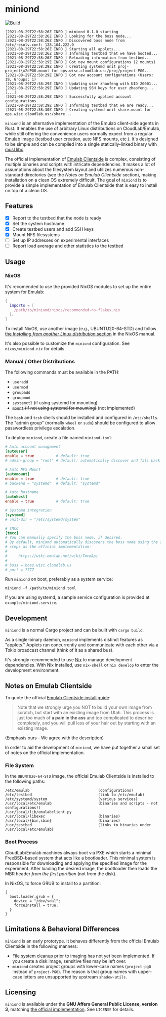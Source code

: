 # miniond

[![Build](https://github.com/mars-research/miniond/workflows/build.yml/badge.svg)](https://github.com/mars-research/miniond/actions/workflows/build.yml)

```
[2021-08-29T22:58:26Z INFO ] miniond 0.1.0 starting
[2021-08-29T22:58:26Z INFO ] Looking for the boss node...
[2021-08-29T22:58:26Z INFO ] Discovered boss node from /etc/resolv.conf: 128.104.222.9
[2021-08-29T22:58:26Z INFO ] Starting all applets...
[2021-08-29T22:58:26Z INFO ] Informing testbed that we have booted...
[2021-08-29T22:58:26Z INFO ] Reloading information from testbed...
[2021-08-29T22:58:29Z INFO ] Got new mount configurations (2 mounts)
[2021-08-29T22:58:29Z INFO ] Creating systemd unit proj-project\x2dPG0.mount for ops.wisc.cloudlab.us:/proj/project-PG0...
[2021-08-29T22:58:29Z INFO ] Got new account configurations (Users: 19, Groups: 1)
[2021-08-29T22:58:29Z INFO ] Updating user zhaofeng with UID 20001...
[2021-08-29T22:58:29Z INFO ] Updating SSH keys for user zhaofeng...
[...]
[2021-08-29T22:58:29Z INFO ] Successfully applied account configurations
[2021-08-29T22:58:29Z INFO ] Informing testbed that we are ready...
[2021-08-29T22:58:30Z INFO ] Creating systemd unit share.mount for ops.wisc.cloudlab.us:/share...
```

`miniond` is an alternative implementation of the Emulab client-side agents in Rust.
It enables the use of arbitrary Linux distributions on CloudLab/Emulab, while still offering the convenience users normally expect from a regular Emulab image (testbed user creation, auto NFS mounts, etc.).
It's designed to be simple and can be compiled into a single statically-linked binary with [musl libc](https://www.musl-libc.org).

The official implementation of [Emulab Clientside](https://wiki.emulab.net/wiki/Emulab/wiki/ClientSideStuff) is complex, consisting of multiple binaries and scripts with intricate dependencies.
It makes a lot of assumptions about the filesystem layout and utilizes numerous non-standard directories (see the *Notes on Emulab Clientside* section), making installation on a clean OS extremely difficult.
The goal of `miniond` is to provide a simple implementation of Emulab Clientside that is easy to install on top of a clean OS.

## Features

- [x] Report to the testbed that the node is ready
- [x] Set the system hostname
- [x] Create testbed users and add SSH keys
- [x] Mount NFS filesystems
- [ ] Set up IP addresses on experimental interfaces
- [ ] Report load average and other statistics to the testbed

## Usage 

### NixOS

It's recomended to use the provided NixOS modules to set up the entire system for Emulab:

```nix
{
  imports = [
    /path/to/miniond/nixos/recommended-no-flakes.nix
  ];
}
```

To install NixOS, use another image (e.g., UBUNTU20-64-STD) and follow [the *Installing from another Linux distribution* section](https://nixos.org/manual/nixos/stable/#sec-installing-from-other-distro) in the NixOS manual.

It's also possible to customize the `miniond` configuration.
See `nixos/miniond.nix` for details.

### Manual / Other Distributions

The following commands must be available in the PATH:
- `useradd`
- `usermod`
- `groupadd`
- `groupmod`
- `systemctl` (if using systemd for mounting)
- ~~`mount` (if not using systemd for mounting)~~ (not implemented)

The `bash` and `tcsh` shells should be installed and configured in `/etc/shells`.
The "admin group" (normally `wheel` or `sudo`) should be configured to allow passwordless privilege escalation.

To deploy `miniond`, create a file named `miniond.toml`:

```toml
# Auto account management
[autouser]
enable = true          # default: true
# admin-group = "root" # default: automatically discover and fall back to "root"

# Auto NFS Mount
[automount]
enable = true          # default: true
# backend = "systemd"  # default: "systemd"

# Auto hostname
[autohost]
enable = true          # default: true

# Systemd integration
[systemd]
# unit-dir = "/etc/systemd/system"

# TMCC
[tmcc]
# You can manually specify the boss node, if desired.
# By default, miniond automatically discovers the boss node using the same
# steps as the official implementation:
#
#     https://wiki.emulab.net/wiki/TmcdApi
#
# boss = boss.wisc.cloudlab.us
# port = 7777
```

Run `miniond` on boot, preferably as a system service:

```
miniond -f /path/to/miniond.toml
```

If you are using systemd, a sample service configuration is provided at `example/miniond.service`.

## Development

`miniond` is a normal Cargo project and can be built with `cargo build`.

As a single-binary daemon, `miniond` implements distinct features as "applets."
Applets run concurrently and communicate with each other via a Tokio broadcast channel (think of it as a shared bus).

It's strongly recommended to use [Nix](https://github.com/numtide/nix-unstable-installer) to manage development dependencies.
With Nix installed, use `nix-shell` or `nix develop` to enter the development environment.

## Notes on Emulab Clientside

To quote the official [Emulab Clientside install guide](https://wiki.emulab.net/wiki/ClientSideInstall):

> Note that we strongly urge you NOT to build your own image from scratch, but start with an existing image from Utah. This process is just too much of **a pain in the ass** and too complicated to describe completely, and you will pull less of your hair out by starting with an existing image.

(Emphasis ours - We agree with the description)

In order to aid the development of `miniond`, we have put together a small set of notes on the official implementation.

### File System

In the `UBUNTU20-64-STD` image, the official Emulab Clientside is installed to the following paths:

```
/etc/emulab                               (configurations)
/etc/testbed                              (link to /etc/emulab)
/etc/systemd/system                       (various services)
/usr/local/etc/emulab                     (binaries and scripts - not configurations!)
/usr/local/lib/emulabclient.py
/usr/local/libexec                        (binaries)
/usr/local/{bin,sbin}                     (binaries)
/usr/testbed                              (links to binaries under /usr/local/etc/emulab)
``` 

### Boot Process

CloudLab/Emulab machines always boot via PXE which starts a minimal FreeBSD-based system that acts like a bootloader.
This minimal system is responsible for downloading and applying the specified image for the experiment.
After loading the desired image, the bootloader then loads the MBR header *from the first partition* (not from the disk).

In NixOS, to force GRUB to install to a partition:

```
{
  boot.loader.grub = {
    device = "/dev/sda1";
    forceInstall = true;
  }
}
```

## Limitations & Behavioral Differences

`miniond` is an early prototype.
It behaves differently from the official Emulab Clientside in the following manners:

- [File system cleanup](https://gitlab.flux.utah.edu/emulab/emulab-devel/-/blob/master/clientside/tmcc/linux/prepare) prior to imaging has not yet been implemented. If you create a disk image, sensitive files may be left over.
- `miniond` creates project groups with lower-case names (`project-pg0` instead of `project-PG0`). The reason is that group names with upper-case letters are unsupported by upstream `shadow-utils`.

## Licensing

`miniond` is available under the **GNU Affero General Public License, version 3**, matching [the official implementation](https://gitlab.flux.utah.edu/emulab/emulab-devel).
See `LICENSE` for details.
